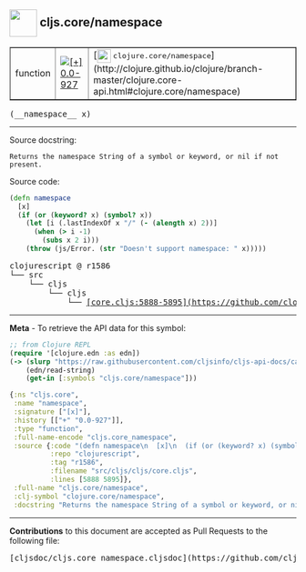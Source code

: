 ## <img width="48px" valign="middle" src="http://i.imgur.com/Hi20huC.png"> cljs.core/namespace

 <table border="1">
<tr>

<td>function</td>
<td><a href="https://github.com/cljsinfo/cljs-api-docs/tree/0.0-927"><img valign="middle" alt="[+] 0.0-927" src="https://img.shields.io/badge/+-0.0--927-lightgrey.svg"></a> </td>
<td>
[<img height="24px" valign="middle" src="http://i.imgur.com/1GjPKvB.png"> <samp>clojure.core/namespace</samp>](http://clojure.github.io/clojure/branch-master/clojure.core-api.html#clojure.core/namespace)
</td>
</tr>
</table>

 <samp>
(__namespace__ x)<br>
</samp>

---




Source docstring:

```
Returns the namespace String of a symbol or keyword, or nil if not present.
```

Source code:

```clj
(defn namespace
  [x]
  (if (or (keyword? x) (symbol? x))
    (let [i (.lastIndexOf x "/" (- (alength x) 2))]
      (when (> i -1)
        (subs x 2 i)))
    (throw (js/Error. (str "Doesn't support namespace: " x)))))
```

 <pre>
clojurescript @ r1586
└── src
    └── cljs
        └── cljs
            └── <ins>[core.cljs:5888-5895](https://github.com/clojure/clojurescript/blob/r1586/src/cljs/cljs/core.cljs#L5888-L5895)</ins>
</pre>


---

__Meta__ - To retrieve the API data for this symbol:

```clj
;; from Clojure REPL
(require '[clojure.edn :as edn])
(-> (slurp "https://raw.githubusercontent.com/cljsinfo/cljs-api-docs/catalog/cljs-api.edn")
    (edn/read-string)
    (get-in [:symbols "cljs.core/namespace"]))
```

```clj
{:ns "cljs.core",
 :name "namespace",
 :signature ["[x]"],
 :history [["+" "0.0-927"]],
 :type "function",
 :full-name-encode "cljs.core_namespace",
 :source {:code "(defn namespace\n  [x]\n  (if (or (keyword? x) (symbol? x))\n    (let [i (.lastIndexOf x \"/\" (- (alength x) 2))]\n      (when (> i -1)\n        (subs x 2 i)))\n    (throw (js/Error. (str \"Doesn't support namespace: \" x)))))",
          :repo "clojurescript",
          :tag "r1586",
          :filename "src/cljs/cljs/core.cljs",
          :lines [5888 5895]},
 :full-name "cljs.core/namespace",
 :clj-symbol "clojure.core/namespace",
 :docstring "Returns the namespace String of a symbol or keyword, or nil if not present."}

```

---

__Contributions__ to this document are accepted as Pull Requests to the following file:

 <pre>
[cljsdoc/cljs.core_namespace.cljsdoc](https://github.com/cljsinfo/cljs-api-docs/blob/master/cljsdoc/cljs.core_namespace.cljsdoc)
</pre>

